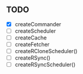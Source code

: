 ## TODO

- [x] createCommander
- [ ] createScheduler
- [ ] createCache
- [ ] createFetcher
- [ ] createRCloneScheduler()
- [ ] createRSync()
- [ ] createRSyncScheduler()
